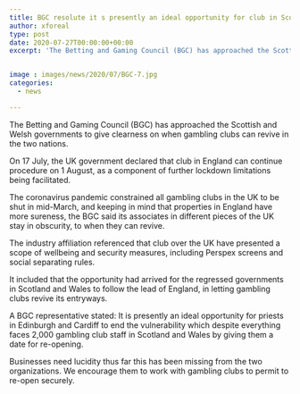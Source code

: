 ```yaml
---
title: BGC resolute it s presently an ideal opportunity for club in Scotland and Wales to reopen
author: xforeal 
type: post
date: 2020-07-27T00:00:00+00:00
excerpt: 'The Betting and Gaming Council (BGC) has approached the Scottish and Welsh governments to give clearness on when gambling clubs can revive in both countries '


image : images/news/2020/07/BGC-7.jpg
categories:
  - news

---
```

The Betting and Gaming Council (BGC) has approached the Scottish and Welsh governments to give clearness on when gambling clubs can revive in the two nations. 

On 17 July, the UK government declared that club in England can continue procedure on 1 August, as a component of further lockdown limitations being facilitated. 

The coronavirus pandemic constrained all gambling clubs in the UK to be shut in mid-March, and keeping in mind that properties in England have more sureness, the BGC said its associates in different pieces of the UK stay in obscurity, to when they can revive. 

The industry affiliation referenced that club over the UK have presented a scope of wellbeing and security measures, including Perspex screens and social separating rules. 

It included that the opportunity had arrived for the regressed governments in Scotland and Wales to follow the lead of England, in letting gambling clubs revive its entryways. 

A BGC representative stated: It is presently an ideal opportunity for priests in Edinburgh and Cardiff to end the vulnerability which despite everything faces 2,000 gambling club staff in Scotland and Wales by giving them a date for re-opening. 

Businesses need lucidity thus far this has been missing from the two organizations. We encourage them to work with gambling clubs to permit to re-open securely.